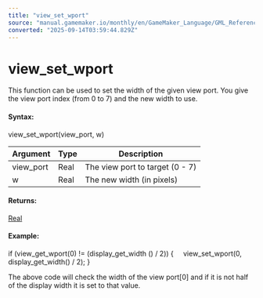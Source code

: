 ```yaml
---
title: "view_set_wport"
source: "manual.gamemaker.io/monthly/en/GameMaker_Language/GML_Reference/Cameras_And_Display/Cameras_And_Viewports/view_set_wport.htm"
converted: "2025-09-14T03:59:44.829Z"
---
```


# view\_set\_wport

This function can be used to set the width of the given view port. You give the view port index (from 0 to 7) and the new width to use.

#### Syntax:

view\_set\_wport(view\_port, w)

| Argument | Type | Description |
| --- | --- | --- |
| view_port | Real | The view port to target (0 - 7) |
| w | Real | The new width (in pixels) |

#### Returns:

[Real](../../../../../../../GameMaker_Language/GML_Overview/Data_Types.md)

#### Example:

if (view\_get\_wport(0) != (display\_get\_width () / 2))
{
    view\_set\_wport(0, display\_get\_width() / 2);
}

The above code will check the width of the view port\[0\] and if it is not half of the display width it is set to that value.
